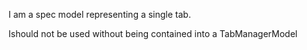 I am a spec model representing a single tab.Ishould not be used without being contained into a TabManagerModel